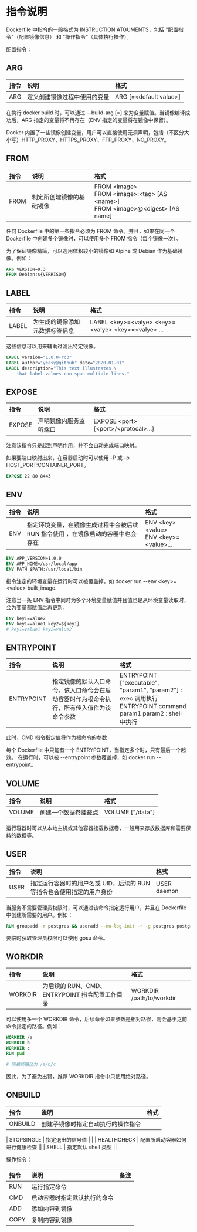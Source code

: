 # 指令说明

Dockerfile 中指令的一般格式为 INSTRUCTION ATGUMENTS，包括 "配置指令"（配置镜像信息） 和 "操作指令"（具体执行操作）。

配置指令：

## ARG

| 指令 | 说明 | 格式 |
|:---|:---|:---|
| ARG | 定义创建镜像过程中使用的变量 | ARG <name>[=\<default value>] |

在执行 docker build 时，可以通过 --build-arg [=] 来为变量赋值。当镜像编译成功后，ARG 指定的变量将不再存在（ENV 指定的变量将在镜像中保留）。

Docker 内置了一些镜像创建变量，用户可以直接使用无须声明，包括（不区分大小写）HTTP_PROXY、HTTPS_PROXY、FTP_PROXY、NO_PROXY。


## FROM

| 指令 | 说明 | 格式 |
|:---|:---|:---|
| FROM | 制定所创建镜像的基础镜像 | FROM \<image> <br/> FROM \<image>:\<tag> \[AS \<name>] <br/> FROM \<image>@\<digest> \[AS name] |

任何 Dockerfile 中的第一条指令必须为 FROM 命令。并且，如果在同一个 Dockerfile 中创建多个镜像时，可以使用多个 FROM 指令（每个镜像一次）。

为了保证镜像精简，可以选用体积较小的镜像如 Alpine 或 Debian 作为基础镜像。例如：

```dockerfile
ARG VERSION=9.3
FROM Debian:${VERRISON}
```

## LABEL

| 指令 | 说明 | 格式 |
|:---|:---|:---|
| LABEL | 为生成的镜像添加元数据标签信息 | LABEL \<key>=\<valye> \<key>=\<valye> \<key>=\<valye> ... |

这些信息可以用来辅助过滤出特定镜像。

```dockerfile
LABEL version="1.0.0-rc3"
LABEL author="yeasy@github" date="2020-01-01"
LABEL description="This text illustrates \
	that label-values can span multiple lines."
```

## EXPOSE

| 指令 | 说明 | 格式 |
|:---|:---|:---|
| EXPOSE | 声明镜像内服务监听端口 | EXPOSE \<port> [\<port>/\<protocal>...] |

注意该指令只是起到声明作用，并不会自动完成端口映射。

如果要端口映射出来，在容器启动时可以使用 -P 或 -p HOST_PORT:CONTAINER_PORT。

```dockerfile
EXPOSE 22 80 8443
```

## ENV

| 指令 | 说明 | 格式 |
|:---|:---|:---|
| ENV | 指定环境变量，在镜像生成过程中会被后续 RUN 指令使用 ，在镜像启动的容器中也会存在 | ENV \<key> \<value> <br/> ENV \<key>=\<value>... |

```dockerfile
ENV APP_VERSION=1.0.0
ENV APP_HOME=/usr/local/app
ENV PATH $PATH:/usr/local/bin
```

指令注定的环境变量在运行时可以被覆盖掉，如 docker run --env \<key>=\<value> built_image.

注意当一条 ENV 指令中同时为多个环境变量赋值并且值也是从环境变量读取时，会为变量都赋值后再更新。

````dockerfile
ENV key1=value2
ENV key1=value1 key2=${key1}
# key1=value1 key2=value2
````

## ENTRYPOINT

| 指令 | 说明 | 格式 |
|:---|:---|:---|
| ENTRYPOINT | 指定镜像的默认入口命令，该入口命令会在启动容器时作为根命令执行，所有传入值作为该命令参数 | ENTRYPOINT \["executable", "param1", "param2"] : exec 调用执行 <br/> ENTRYPOINT command param1 param2 : shell 中执行 |

此时，CMD 指令指定值将作为根命令的参数

每个 Dockerfile 中只能有一个 ENTRYPOINT，当指定多个时，只有最后一个起效。
在运行时，可以被 --entrypoint 参数覆盖掉，如 docker run --entrypoint。

## VOLUME

| 指令 | 说明 | 格式 |
|:---|:---|:---|
| VOLUME | 创建一个数据卷挂载点 | VOLUME \["/data"] |

运行容器时可以从本地主机或其他容器挂载数据卷，一般用来存放数据库和需要保持的数据等。

## USER

| 指令 | 说明 | 格式 |
|:---|:---|:---|
| USER | 指定运行容器时的用户名或 UID，后续的 RUN 等指令也会使用指定的用户身份 | USER daemon |

当服务不需要管理员权限时，可以通过该命令指定运行用户，并且在 Dockerfile 中创建所需要的用户。例如：

```dockerfile
RUN groupadd -r postgres && useradd --no-log-init -r -g postgres postgres
```

要临时获取管理员权限可以使用 gosu 命令。

## WORKDIR

| 指令 | 说明 | 格式 |
|:---|:---|:---|
| WORKDIR | 为后续的 RUN、CMD、ENTRYPOINT 指令配置工作目录 | WORKDIR /path/to/workdir |

可以使用多一个 WORKDIR 命令，后续命令如果参数是相对路径，则会基于之前命令指定的路径。例如：

```dockerfile
WORKDIR /a
WORKDIR b
WORKDIR c
RUN pwd

# 则最终路径为 /a/b/c
```

因此，为了避免出错，推荐 WORKDIR 指令中只使用绝对路径。

## ONBUILD

| 指令 | 说明 | 格式 |
|:---|:---|:---|
| ONBUILD | 创建子镜像时指定自动执行的操作指令 ||


| STOPSINGLE | 指定退出的信号值 | |
| HEALTHCHECK | 配置所启动容器如何进行健康检查 ||
| SHELL | 指定默认 shell 类型 ||

操作指令：

| 指令 | 说明 | 备注 |
|:---|:---|:---|
| RUN | 运行指定命令 | |
| CMD | 启动容器时指定默认执行的命令 | |
| ADD | 添加内容到镜像 | |
| COPY | 复制内容到镜像 | |
